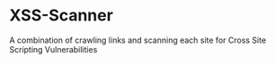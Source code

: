 # XSS-Scanner
A combination of crawling links and scanning each site for Cross Site Scripting Vulnerabilities 
